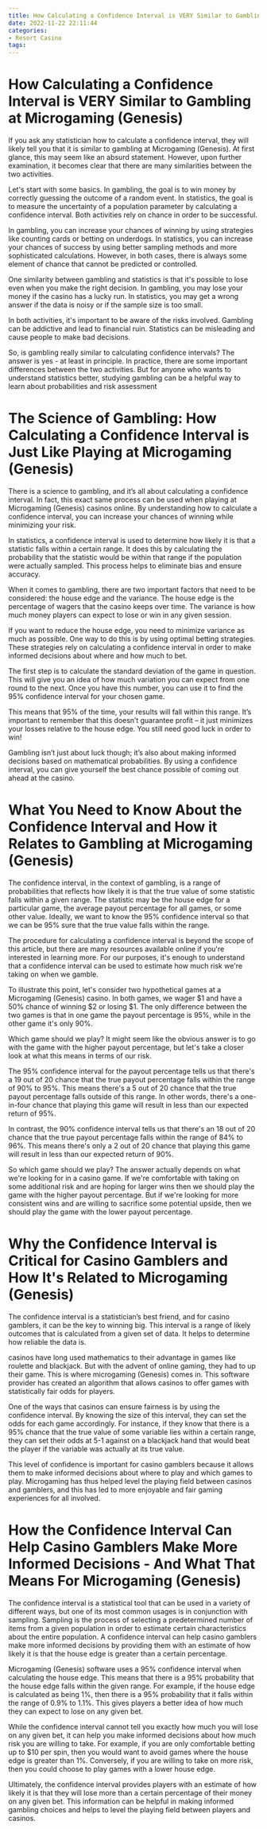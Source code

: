 ```yaml
---
title: How Calculating a Confidence Interval is VERY Similar to Gambling at Microgaming (Genesis) 
date: 2022-11-22 22:11:44
categories:
- Resort Casino
tags:
---
```



#  How Calculating a Confidence Interval is VERY Similar to Gambling at Microgaming (Genesis) 

If you ask any statistician how to calculate a confidence interval, they will likely tell you that it is similar to gambling at Microgaming (Genesis). At first glance, this may seem like an absurd statement. However, upon further examination, it becomes clear that there are many similarities between the two activities.

Let's start with some basics. In gambling, the goal is to win money by correctly guessing the outcome of a random event. In statistics, the goal is to measure the uncertainty of a population parameter by calculating a confidence interval. Both activities rely on chance in order to be successful.

In gambling, you can increase your chances of winning by using strategies like counting cards or betting on underdogs. In statistics, you can increase your chances of success by using better sampling methods and more sophisticated calculations. However, in both cases, there is always some element of chance that cannot be predicted or controlled.

One similarity between gambling and statistics is that it's possible to lose even when you make the right decision. In gambling, you may lose your money if the casino has a lucky run. In statistics, you may get a wrong answer if the data is noisy or if the sample size is too small.

In both activities, it's important to be aware of the risks involved. Gambling can be addictive and lead to financial ruin. Statistics can be misleading and cause people to make bad decisions.

So, is gambling really similar to calculating confidence intervals? The answer is yes - at least in principle. In practice, there are some important differences between the two activities. But for anyone who wants to understand statistics better, studying gambling can be a helpful way to learn about probabilities and risk assessment

#  The Science of Gambling: How Calculating a Confidence Interval is Just Like Playing at Microgaming (Genesis) 

There is a science to gambling, and it’s all about calculating a confidence interval. In fact, this exact same process can be used when playing at Microgaming (Genesis) casinos online. By understanding how to calculate a confidence interval, you can increase your chances of winning while minimizing your risk. 

In statistics, a confidence interval is used to determine how likely it is that a statistic falls within a certain range. It does this by calculating the probability that the statistic would be within that range if the population were actually sampled. This process helps to eliminate bias and ensure accuracy. 

When it comes to gambling, there are two important factors that need to be considered: the house edge and the variance. The house edge is the percentage of wagers that the casino keeps over time. The variance is how much money players can expect to lose or win in any given session. 

If you want to reduce the house edge, you need to minimize variance as much as possible. One way to do this is by using optimal betting strategies. These strategies rely on calculating a confidence interval in order to make informed decisions about where and how much to bet. 

The first step is to calculate the standard deviation of the game in question. This will give you an idea of how much variation you can expect from one round to the next. Once you have this number, you can use it to find the 95% confidence interval for your chosen game. 

This means that 95% of the time, your results will fall within this range. It’s important to remember that this doesn’t guarantee profit – it just minimizes your losses relative to the house edge. You still need good luck in order to win! 

Gambling isn’t just about luck though; it’s also about making informed decisions based on mathematical probabilities. By using a confidence interval, you can give yourself the best chance possible of coming out ahead at the casino.

#  What You Need to Know About the Confidence Interval and How it Relates to Gambling at Microgaming (Genesis) 

The confidence interval, in the context of gambling, is a range of probabilities that reflects how likely it is that the true value of some statistic falls within a given range. The statistic may be the house edge for a particular game, the average payout percentage for all games, or some other value. Ideally, we want to know the 95% confidence interval so that we can be 95% sure that the true value falls within the range.

The procedure for calculating a confidence interval is beyond the scope of this article, but there are many resources available online if you're interested in learning more. For our purposes, it's enough to understand that a confidence interval can be used to estimate how much risk we're taking on when we gamble.

To illustrate this point, let's consider two hypothetical games at a Microgaming (Genesis) casino. In both games, we wager $1 and have a 50% chance of winning $2 or losing $1. The only difference between the two games is that in one game the payout percentage is 95%, while in the other game it's only 90%.

Which game should we play? It might seem like the obvious answer is to go with the game with the higher payout percentage, but let's take a closer look at what this means in terms of our risk.

The 95% confidence interval for the payout percentage tells us that there's a 19 out of 20 chance that the true payout percentage falls within the range of 90% to 95%. This means there's a 5 out of 20 chance that the true payout percentage falls outside of this range. In other words, there's a one-in-four chance that playing this game will result in less than our expected return of 95%.

In contrast, the 90% confidence interval tells us that there's an 18 out of 20 chance that the true payout percentage falls within the range of 84% to 96%. This means there's only a 2 out of 20 chance that playing this game will result in less than our expected return of 90%.

So which game should we play? The answer actually depends on what we're looking for in a casino game. If we're comfortable with taking on some additional risk and are hoping for larger wins then we should play the game with the higher payout percentage. But if we're looking for more consistent wins and are willing to sacrifice some potential upside, then we should play the game with the lower payout percentage.

#  Why the Confidence Interval is Critical for Casino Gamblers and How It's Related to Microgaming (Genesis) 

The confidence interval is a statistician’s best friend, and for casino gamblers, it can be the key to winning big. This interval is a range of likely outcomes that is calculated from a given set of data. It helps to determine how reliable the data is.

 casinos have long used mathematics to their advantage in games like roulette and blackjack. But with the advent of online gaming, they had to up their game. This is where microgaming (Genesis) comes in. This software provider has created an algorithm that allows casinos to offer games with statistically fair odds for players.

One of the ways that casinos can ensure fairness is by using the confidence interval. By knowing the size of this interval, they can set the odds for each game accordingly. For instance, if they know that there is a 95% chance that the true value of some variable lies within a certain range, they can set their odds at 5-1 against on a blackjack hand that would beat the player if the variable was actually at its true value.

This level of confidence is important for casino gamblers because it allows them to make informed decisions about where to play and which games to play. Microgaming has thus helped level the playing field between casinos and gamblers, and this has led to more enjoyable and fair gaming experiences for all involved.

#  How the Confidence Interval Can Help Casino Gamblers Make More Informed Decisions - And What That Means For Microgaming (Genesis)

The confidence interval is a statistical tool that can be used in a variety of different ways, but one of its most common usages is in conjunction with sampling. Sampling is the process of selecting a predetermined number of items from a given population in order to estimate certain characteristics about the entire population. A confidence interval can help casino gamblers make more informed decisions by providing them with an estimate of how likely it is that the house edge is greater than a certain percentage.

Microgaming (Genesis) software uses a 95% confidence interval when calculating the house edge. This means that there is a 95% probability that the house edge falls within the given range. For example, if the house edge is calculated as being 1%, then there is a 95% probability that it falls within the range of 0.9% to 1.1%. This gives players a better idea of how much they can expect to lose on any given bet.

While the confidence interval cannot tell you exactly how much you will lose on any given bet, it can help you make informed decisions about how much risk you are willing to take. For example, if you are only comfortable betting up to $10 per spin, then you would want to avoid games where the house edge is greater than 1%. Conversely, if you are willing to take on more risk, then you could choose to play games with a lower house edge.

Ultimately, the confidence interval provides players with an estimate of how likely it is that they will lose more than a certain percentage of their money on any given bet. This information can be helpful in making informed gambling choices and helps to level the playing field between players and casinos.